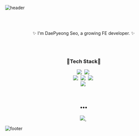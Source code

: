 ![header](https://capsule-render.vercel.app/api?type=slice&color=6FC7E1&height=170&section=header&text=%20DaePyeongSeo&fontColor=090707&fontAlignX=45&fontAlignY=65&fontSize=100)
<br>
<br>
<br>
<br>
<p align=center>
 ✨ I'm DaePyeong Seo, a growing FE developer. ✨
</p>
<br>
<br>

<h3 align=center>🌱Tech Stack🌱</h3>

<p align=center>
  <img src="https://img.shields.io/badge/-HTML5-orange" />&nbsp
  <img src="https://img.shields.io/badge/-CSS3-blue"/>&nbsp
<br>
  <img src="https://img.shields.io/badge/-JavaScript-yellow"/>&nbsp
  <img src="https://img.shields.io/badge/-Node.js-green"/>&nbsp
  <img src="https://img.shields.io/badge/-React.js-skyblue"/>&nbsp
  <br>
  <img src="https://img.shields.io/badge/-MySQL-navy"/>&nbsp
</p>

<br>
<h3 align="center">•••</h3>

<p align="center">
  <a href="https://velog.io/@sdp1123">
    <img src="https://img.shields.io/badge/Tech%20Blog-11B48A?style=flat-square&logo=Vimeo&logoColor=white&link=https://velog.io/@sdp1123"/>
  </a>&nbsp
  
</p>

![footer](https://capsule-render.vercel.app/api?type=slice&color=FD866E&height=100&section=footer)
